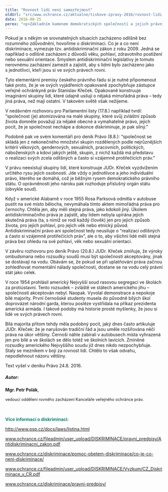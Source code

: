 ```yaml
---
title: "Rovnost lidí není samozřejmost"
oldUrl: "src/www.ochrance.cz/aktualne/tiskove-zpravy-2016/rovnost-lidi-neni-samozrejmost"
date: 2016-08-25
perex: "<p>Základním kamenem demokratických společností a jejich právního řádu je přesvědčení, že všichni lidé mají stejná individuální práva. Bez rozdílu. V České republice je jejich katalog zakotven explicitně v Listině základních práv a svobod. Tento zdánlivě samozřejmý předpoklad je dodnes předmětem mnoha sporů a nedorozumění. </p>"
---
```


<!-- imported from the old website -->

<p>Pokud je s někým ve srovnatelných situacích zacházeno odlišně bez rozumného zdůvodnění, hovoříme o diskriminaci. Co je a co není diskriminace, vymezuje tzv. antidiskriminační zákon z roku 2009. Jedná se například o odlišné zacházení z důvodů věku, pohlaví, zdravotního postižení nebo sexuální orientace. Smyslem antidiskriminační legislativy je tomuto nerovnému zacházení zamezit a zajistit, aby s lidmi bylo zacházeno jako s jednotlivci, kteří jsou si ve svých právech rovni.</p> <p>Tyto elementární premisy českého právního řádu si je nutné připomenout také proto, že je ve svých vyjádřeních opakovaně zpochybňuje zástupce veřejné ochránkyně práv Stanislav Křeček. Opakovaně konstruuje imaginární skupiny lidí, které údajně usilují o nějaká mimořádná práva &ndash; tedy jiná práva, než mají ostatní. V takovém světě však nežijeme.</p> <p>V nedávném rozhovoru pro Parlamentní listy (17.8.) například tvrdí: “společnost (je) atomizována na malé skupiny, které svůj zvláštní způsob života domněle považují za nějaké obecné a vymahatelné právo, jejich pocit, že je společnost nechápe a dokonce diskriminuje, je pak silný.”</p> <p>Podobně pak ve svém komentáři pro deník Právo (8.8.): “společnost se skládá jen z nekonečného množství skupin rozdělených podle nejrůznějších kritérií věkových, genderových, sexuálních, pracovních, politických, náboženských a kdoví jakých ještě, skupin, z nichž každá má představu o realizaci svých zcela odlišných a často si vzájemně protiřečících práv.”</p> <p>V právu neexistují skupiny lidí, které konstruuje JUDr. Křeček vyzdvižením určitého rysu jejich osobnosti. Jde vždy o jednotlivce a jeho individuální právo, kterého se domáhá, což je běžným rysem demokratického právního státu. O oprávněnosti jeho nároku pak rozhoduje příslušný orgán státu (obvykle soud).</p> <p>Když v americké Alabamě v roce 1955 Rosa Parksová odmítla v autobuse pustit na své místo bělocha, nevymáhala tímto aktem mimořádná práva pro černochy. Chtěla jen, aby měli stejná práva, jako kdokoli jiný. Úkolem antidiskriminačního práva je zajistit, aby lidem nebyla upírána jejich skutečná práva (ta, s nimiž se rodí každý člověk) jen pro jejich způsob života, pro jejich pohlaví, pro jejich věk nebo etnický původ. Antidiskriminační právo ani společnost tedy neusiluje o “realizaci odlišných a často si vzájemně protiřečících práv”, ale o to, aby všichni lidé měli stejná práva bez ohledu na své pohlaví, věk nebo sexuální orientaci.</p> <p>V závěru rozhovoru pro deník Právo (20.8.) JUDr. Křeček zmiňuje, že výroky ombudsmana nebo rozsudky soudů musí být společností akceptovány, jinak se dostávají na vodu. Obávám se, že pokud se při uplatňování práva začnou zohledňovat momentální nálady společnosti, dostane se na vodu celý právní stát jako celek.</p> <p>V roce 1954 prohlásil americký Nejvyšší soud rasovou segregaci ve školách za protiústavní. Tento rozsudek – zvláště ve státech amerického jihu – společností akceptován nebyl. Naopak. Vyvolal demonstrace a nepokoje bílé majority. První černošské studenty musela do původně bílých škol doprovázet národní garda, kterou posléze vystřídala na příkaz prezidenta americká armáda. I takové podoby má historie prosté myšlenky, že jsou si lidé ve svých právech rovni.</p> <p>Bílá majorita přitom tehdy měla podobný pocit, jaký dnes často artikuluje JUDr. Křeček: že je narušován tradiční řád a jsou uměle rozšiřována něčí práva na úkor většiny. Černoši náhle zabírali v autobusech místa vyhrazená jen pro bílé a ve školách se dělo totéž ve školních lavicích. Zmíněné rozsudky amerického Nejvyššího soudu již dnes nikdo nezpochybňuje. Staly se mezníkem v boji za rovnost lidí. Chtělo to však odvahu, nepodlehnout názoru většiny.</p><p>Text vyšel v deníku Právo 24.8. 2016.</p><h5><b>Autor:</b></h5> <p><b>Mgr. Petr Polák</b>, </p><p><span style="line-height: 17.92px; font-size: 12.8px;">vedoucí oddělení rovného zacházení Kanceláře veřejného ochránce práv.</span></p><br /><p><span style="color: rgb(0, 133, 118); font-size: 1em; font-weight: bold;">Více informací o diskriminaci:</span></p><p><a title="Otevření do nového okna" href="http://www.psp.cz/docs/laws/listina.html" target="_blank">http://www.psp.cz/docs/laws/listina.html</a> <img alt="" src="https://www.ochrance.cz/typo3/ext/od_linkdesc/icons/external.gif" class="od_linkdesc_icon_external" /></p><p><a href="https://www.ochrance.cz/fileadmin/user_upload/DISKRIMINACE/pravni_predpisy/Antidiskriminacni_zakon.pdf" style="line-height: 17.92px; font-size: 12.8px;"><a href="http://www.ochrance.cz/fileadmin/user_upload/DISKRIMINACE/pravni_predpisy/Antidiskriminacni_zakon.pdf" target="_blank">www.ochrance.cz/fileadmin/user_upload/DISKRIMINACE/pravni_predpisy/Antidiskriminacni_zakon.pdf</a></a></p><p><a href="diskriminace/pomoc-obetem-diskriminace/co-je-co-neni-diskriminace/" style="line-height: 17.92px; font-size: 12.8px;"><a href="http://www.ochrance.cz/diskriminace/pomoc-obetem-diskriminace/co-je-co-neni-diskriminace/" target="_blank">www.ochrance.cz/diskriminace/pomoc-obetem-diskriminace/co-je-co-neni-diskriminace/</a></a></p><p><a href="https://www.ochrance.cz/fileadmin/user_upload/DISKRIMINACE/Vyzkum/CZ_Diskriminace_v_CR.pdf" style="line-height: 17.92px; font-size: 12.8px;"><a href="http://www.ochrance.cz/fileadmin/user_upload/DISKRIMINACE/Vyzkum/CZ_Diskriminace_v_CR.pdf" target="_blank">www.ochrance.cz/fileadmin/user_upload/DISKRIMINACE/Vyzkum/CZ_Diskriminace_v_CR.pdf</a></a></p><p><a href="diskriminace/pravni-predpisy/" style="line-height: 17.92px; font-size: 12.8px;"><a href="http://www.ochrance.cz/diskriminace/pravni-predpisy/" target="_blank">www.ochrance.cz/diskriminace/pravni-predpisy/</a></a></p>
